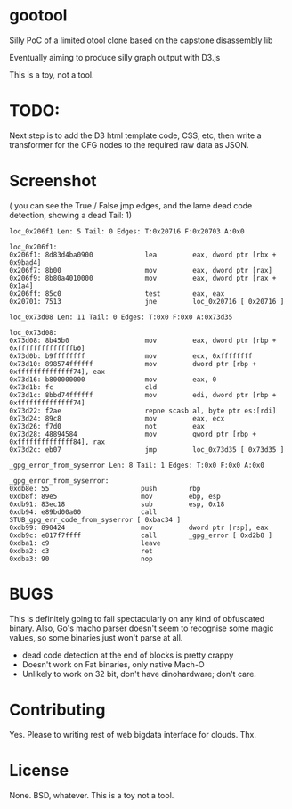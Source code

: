 gootool
=======

Silly PoC of a limited otool clone based on the capstone disassembly lib

Eventually aiming to produce silly graph output with D3.js

This is a toy, not a tool.

TODO:
=======

Next step is to add the D3 html template code, CSS, etc, then write a transformer for the CFG nodes to the required raw data as JSON.

Screenshot
=======
( you can see the True / False jmp edges, and the lame dead code detection, showing a dead Tail: 1)

```
loc_0x206f1 Len: 5 Tail: 0 Edges: T:0x20716 F:0x20703 A:0x0

loc_0x206f1:
0x206f1: 8d83d4ba0900             lea         eax, dword ptr [rbx + 0x9bad4]
0x206f7: 8b00                     mov         eax, dword ptr [rax]
0x206f9: 8b80a4010000             mov         eax, dword ptr [rax + 0x1a4]
0x206ff: 85c0                     test        eax, eax
0x20701: 7513                     jne         loc_0x20716 [ 0x20716 ]

loc_0x73d08 Len: 11 Tail: 0 Edges: T:0x0 F:0x0 A:0x73d35

loc_0x73d08:
0x73d08: 8b45b0                   mov         eax, dword ptr [rbp + 0xffffffffffffffb0]
0x73d0b: b9ffffffff               mov         ecx, 0xffffffff
0x73d10: 898574ffffff             mov         dword ptr [rbp + 0xffffffffffffff74], eax
0x73d16: b800000000               mov         eax, 0
0x73d1b: fc                       cld
0x73d1c: 8bbd74ffffff             mov         edi, dword ptr [rbp + 0xffffffffffffff74]
0x73d22: f2ae                     repne scasb al, byte ptr es:[rdi]
0x73d24: 89c8                     mov         eax, ecx
0x73d26: f7d0                     not         eax
0x73d28: 48894584                 mov         qword ptr [rbp + 0xffffffffffffff84], rax
0x73d2c: eb07                     jmp         loc_0x73d35 [ 0x73d35 ]

_gpg_error_from_syserror Len: 8 Tail: 1 Edges: T:0x0 F:0x0 A:0x0

_gpg_error_from_syserror:
0xdb8e: 55                       push        rbp
0xdb8f: 89e5                     mov         ebp, esp
0xdb91: 83ec18                   sub         esp, 0x18
0xdb94: e89bd00a00               call        STUB_gpg_err_code_from_syserror [ 0xbac34 ]
0xdb99: 890424                   mov         dword ptr [rsp], eax
0xdb9c: e817f7ffff               call        _gpg_error [ 0xd2b8 ]
0xdba1: c9                       leave
0xdba2: c3                       ret
0xdba3: 90                       nop
```

BUGS
=======

This is definitely going to fail spectacularly on any kind of obfuscated binary. Also, Go's macho parser doesn't seem to recognise some magic values, so some binaries just won't parse at all.

- dead code detection at the end of blocks is pretty crappy
- Doesn't work on Fat binaries, only native Mach-O
- Unlikely to work on 32 bit, don't have dinohardware; don't care.

Contributing
=======

Yes. Please to writing rest of web bigdata interface for clouds. Thx.

License
=======

None. BSD, whatever. This is a toy not a tool.


